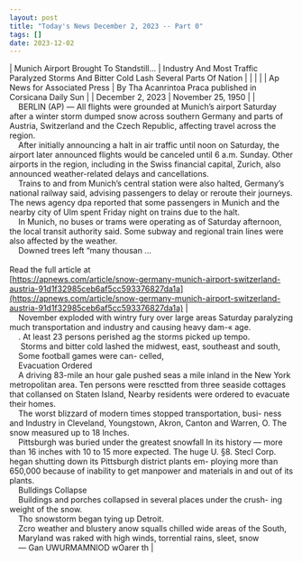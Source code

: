 ```yaml
---
layout: post
title: "Today's News December 2, 2023 -- Part 0"
tags: []
date: 2023-12-02
---
```


| Munich Airport Brought To Standstill... | Industry And Most Traffic Paralyzed   Storms And Bitter Cold Lash Several Parts Of Nation  |
|  |  |
| Ap News for Associated Press | By Tha Acanrintoa Praca  published in Corsicana Daily Sun |
| December 2, 2023 | November 25, 1950 |
| &nbsp;&nbsp;&nbsp;&nbsp;BERLIN (AP) — All flights were grounded at Munich’s airport Saturday after a winter storm dumped snow across southern Germany and parts of Austria, Switzerland and the Czech Republic, affecting travel across the region.<br>&nbsp;&nbsp;&nbsp;&nbsp;After initially announcing a halt in air traffic until noon on Saturday, the airport later announced flights would be canceled until 6 a.m. Sunday. Other airports in the region, including in the Swiss financial capital, Zurich, also announced weather-related delays and cancellations.<br>&nbsp;&nbsp;&nbsp;&nbsp;Trains to and from Munich’s central station were also halted, Germany’s national railway said, advising passengers to delay or reroute their journeys. The news agency dpa reported that some passengers in Munich and the nearby city of Ulm spent Friday night on trains due to the halt.<br>&nbsp;&nbsp;&nbsp;&nbsp;In Munich, no buses or trams were operating as of Saturday afternoon, the local transit authority said. Some subway and regional train lines were also affected by the weather.<br>&nbsp;&nbsp;&nbsp;&nbsp;Downed trees left “many thousan ...<br><br>Read the full article at<br>[https://apnews.com/article/snow-germany-munich-airport-switzerland-austria-91d1f32985ceb6af5cc593376827da1a](https://apnews.com/article/snow-germany-munich-airport-switzerland-austria-91d1f32985ceb6af5cc593376827da1a) | &nbsp;&nbsp;&nbsp;&nbsp;  <br>&nbsp;&nbsp;&nbsp;&nbsp;November exploded with wintry fury over large areas Saturday paralyzing much transportation and industry and causing heavy dam-« age.<br>&nbsp;&nbsp;&nbsp;&nbsp;. At least 23 persons perished ag the storms picked up tempo.<br>&nbsp;&nbsp;&nbsp;&nbsp;  Storms and bitter cold lashed the midwest, east, southeast and south,<br>&nbsp;&nbsp;&nbsp;&nbsp;Some football games were can- celled,<br>&nbsp;&nbsp;&nbsp;&nbsp;Evacuation Ordered<br>&nbsp;&nbsp;&nbsp;&nbsp;A driving 83-mile an hour gale pushed seas a mile inland in the New York metropolitan area. Ten persons were resctted from three seaside cottages that collansed on Staten Island, Nearby residents were ordered to evacuate their homes.<br>&nbsp;&nbsp;&nbsp;&nbsp;The worst blizzard of modern times stopped transportation, busi- ness and Industry in Cleveland, Youngstown, Akron, Canton and Warren, O. The snow measured up to 18 Inches.<br>&nbsp;&nbsp;&nbsp;&nbsp;Pittsburgh was buried under the greatest snowfall In its history — more than 16 inches with 10 to 15 more expected. The huge U. §8. Stecl Corp. hegan shutting down its Pittsburgh district plants em- ploying more than 650,000 because of inability to get manpower and materials in and out of its plants.<br>&nbsp;&nbsp;&nbsp;&nbsp;Bulldings Collapse<br>&nbsp;&nbsp;&nbsp;&nbsp;Buildings and porches collapsed in several places under the crush- ing weight of the snow.<br>&nbsp;&nbsp;&nbsp;&nbsp;Tho snowstorm began tying up Detroit.<br>&nbsp;&nbsp;&nbsp;&nbsp;Zcro weather and blustery anow squalls chilled wide areas of the South,<br>&nbsp;&nbsp;&nbsp;&nbsp;Maryland was raked with high winds, torrential rains, sleet, snow<br>&nbsp;&nbsp;&nbsp;&nbsp;— Gan UWURMAMNIOD wOarer th  |